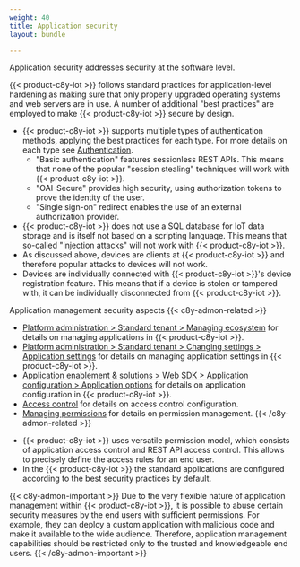 ```yaml
---
weight: 40
title: Application security
layout: bundle

---
```


Application security addresses security at the software level.

{{< product-c8y-iot >}} follows standard practices for application-level hardening as making sure that only properly upgraded operating systems and web servers are in use. A number of additional "best practices" are employed to make {{< product-c8y-iot >}} secure by design.

* {{< product-c8y-iot >}} supports multiple types of authentication methods, applying the best practices for each type. For more details on each type see [Authentication](/authentication/basic-settings/).
  * "Basic authentication" features sessionless REST APIs. This means that none of the popular "session stealing" techniques will work with {{< product-c8y-iot >}}.
  * "OAI-Secure" provides high security, using authorization tokens to prove the identity of the user.
  * "Single sign-on" redirect enables the use of an external authorization provider.
* {{< product-c8y-iot >}} does not use a SQL database for IoT data storage and is itself not based on a scripting language. This means that so-called "injection attacks" will not work with {{< product-c8y-iot >}}.
* As discussed above, devices are clients at {{< product-c8y-iot >}} and therefore popular attacks to devices will not work.
* Devices are individually connected with {{< product-c8y-iot >}}'s device registration feature. This means that if a device is stolen or tampered with, it can be individually disconnected from {{< product-c8y-iot >}}.

Application management security aspects
{{< c8y-admon-related >}}
- [Platform administration > Standard tenant > Managing ecosystem](/standard-tenant/ecosystem/) for details on managing applications in {{< product-c8y-iot >}}.
- [Platform administration > Standard tenant > Changing settings > Application settings](/standard-tenant/changing-settings/) for details on managing application settings in {{< product-c8y-iot >}}.
- [Application enablement & solutions > Web SDK > Application configuration > Application options](/web/application-configuration/#application-options) for details on application configuration in {{< product-c8y-iot >}}.
- [Access control](/concepts/security/#access-control) for details on access control configuration.
- [Managing permissions](/standard-tenant/managing-permissions/) for details on permission management.
{{< /c8y-admon-related >}}

* {{< product-c8y-iot >}} uses versatile permission model, which consists of application access control and REST API access control. This allows to precisely define the access rules for an end user.
* In the {{< product-c8y-iot >}} the standard applications are configured according to the best security practices by default.

{{< c8y-admon-important >}}
Due to the very flexible nature of application management within {{< product-c8y-iot >}}, it is possible to abuse certain security measures by the end users with sufficient permissions. For example, they can deploy a custom application with malicious code and make it available to the wide audience. Therefore, application management capabilities should be restricted only to the trusted and knowledgeable end users.
{{< /c8y-admon-important >}}
